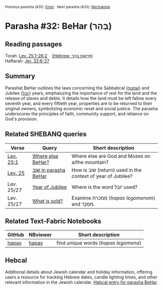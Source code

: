 <sup>Previous parasha (#31): <a href="../31%20-%20Emor">Emor</a> &nbsp;&nbsp;Next parasha (#33): <a href="../33%20-%20Bechukotai">Bechukotai</a></sup>

# Parasha #32: BeHar (בְּהַר)

## Reading passages

Torah: [Lev. 25:1-26:2](https://www.stepbible.org/?q=version=NASB2020|reference=Lev.25:1-26:1&options=HNVUG) &nbsp;&nbsp; [(Hebrew: פָּרָשַׁת בְּהַר)](https://tikkun.io/#/p/behar)<br>
Haftarah: 
[Jer. 32:6-27](https://www.stepbible.org/?q=version=NASB2020|reference=Jer.6:6-27&options=HNVUG)

## Summary

Parashat BeHar outlines the laws concerning the Sabbatical ([שׁמטה](https://shebanq.ancient-data.org/hebrew/word?id=1CMVHn&mr=r&qw=w)) and Jubilee ([יובל](https://shebanq.ancient-data.org/hebrew/word?id=1JWBLn&mr=r&qw=w)) years, emphasizing the importance of rest for the land and the release of slaves and debts. It details how the land must be left fallow every seventh year, and every fiftieth year, properties are to be returned to their original owners, symbolizing economic reset and social justice. The parasha underscores the principles of faith, community support, and reliance on God's provision.

## Related SHEBANQ queries

Verse | Query | Short description
--- | --- | --- 
[Lev. 25:1](https://www.stepbible.org/?q=version=NASB2020\|reference=Lev.25:1&options=HNVUG) | [Where else BeHar?](https://shebanq.ancient-data.org/hebrew/text?iid=6639&page=1&mr=r&qw=q) | Where else are God and Mozes on a/the mountain?
[Lev. 25](https://www.stepbible.org/?q=version=NASB2020\|reference=Lev.25&options=HNVUG) | [שוב in parasha BeHar](https://shebanq.ancient-data.org/hebrew/text?iid=6640&page=1&mr=r&qw=q) | How is שוב (return) used in the context of year of Jubilee?
Lev. 25/27 | [Year of Jubilee](https://shebanq.ancient-data.org/hebrew/text?iid=6637&page=1&mr=r&qw=q) | Where is the word יֹובֵל used?
Lev. 25/27 | [What is sold?](https://shebanq.ancient-data.org/hebrew/text?iid=6638&page=1&mr=r&qw=q) | Examine ממכרת (*hapax legomenom*) and מִמְכַּ֥ר.


## Related Text-Fabric Notebooks

GitHub | NBviewer | Short description
---|---|---
[hapax](hapax.ipynb) | [hapax](https://nbviewer.org/github/tonyjurg/Parashot/blob/main/WeeklyParasha/32%20-%20BeHar/hapax.ipynb)| find unique words (*hapax legomena*)

## Hebcal

Additional details about Jewish calendar and holiday information, offering users a resource for tracking Hebrew dates, candle lighting times, and other relevant information in the Jewish calendar. [Hebcal entry for parasha BeHar](https://www.hebcal.com/sedrot/behar).

